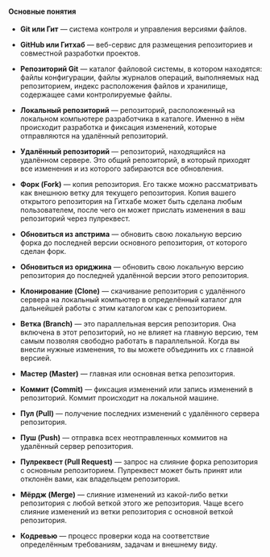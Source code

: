 #### **Основные понятия**

* **Git или Гит** — система контроля и управления версиями файлов.

* **GitHub или Гитхаб** — веб-сервис для размещения репозиториев и совместной разработки проектов.

* **Репозиторий Git** — каталог файловой системы, в котором находятся: файлы конфигурации, файлы журналов операций, выполняемых над репозиторием, индекс расположения файлов и хранилище, содержащее сами контролируемые файлы.

* **Локальный репозиторий** — репозиторий, расположенный на локальном компьютере разработчика в каталоге. Именно в нём происходит разработка и фиксация изменений, которые отправляются на удалённый репозиторий.

* **Удалённый репозиторий** — репозиторий, находящийся на удалённом сервере. Это общий репозиторий, в который приходят все изменения и из которого забираются все обновления.

* **Форк (Fork)** — копия репозитория. Его также можно рассматривать как внешнюю ветку для текущего репозитория. Копия вашего открытого репозитория на Гитхабе может быть сделана любым пользователем, после чего он может прислать изменения в ваш репозиторий через пулреквест.

* **Обновиться из апстрима** — обновить свою локальную версию форка до последней версии основного репозитория, от которого сделан форк.

* **Обновиться из ориджина** — обновить свою локальную версию репозитория до последней удалённой версии этого репозитория.

* **Клонирование (Clone)** — скачивание репозитория с удалённого сервера на локальный компьютер в определённый каталог для дальнейшей работы с этим каталогом как с репозиторием.

* **Ветка (Branch)** — это параллельная версия репозитория. Она включена в этот репозиторий, но не влияет на главную версию, тем самым позволяя свободно работать в параллельной. Когда вы внесли нужные изменения, то вы можете объединить их с главной версией.

* **Мастер (Master)** — главная или основная ветка репозитория.

* **Коммит (Commit)** — фиксация изменений или запись изменений в репозиторий. Коммит происходит на локальной машине.

* **Пул (Pull)** — получение последних изменений с удалённого сервера репозитория.

* **Пуш (Push)** — отправка всех неотправленных коммитов на удалённый сервер репозитория.

* **Пулреквест (Pull Request)** — запрос на слияние форка репозитория с основным репозиторием. Пулреквест может быть принят или отклонён вами, как владельцем репозитория.

* **Мёрдж (Merge)** — слияние изменений из какой-либо ветки репозитория с любой веткой этого же репозитория. Чаще всего слияние изменений из ветки репозитория с основной веткой репозитория.

* **Кодревью** — процесс проверки кода на соответствие определённым требованиям, задачам и внешнему виду.
